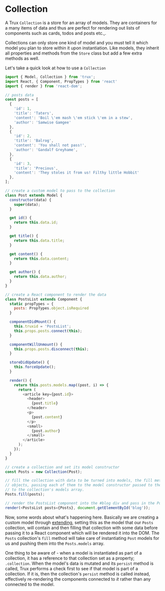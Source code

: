 # Collection

A Trux `Collection` is a store for an array of models. They are containers for a many items of data and thus are perfect for rendering out lists of components such as cards, todos and posts etc.,.

Collections can only store one kind of model and you must tell it which model you plan to store within it upon instantiation. Like models, they inherit all properties and methods from the `Store` class but add a few extra methods as well.

Let's take a quick look at how to use a `Collection`

```js
import { Model, Collection } from 'trux';
import React, { Component, PropTypes } from 'react'
import { render } from 'react-dom';

// posts data
const posts = [
  {
    'id': 1,
    'title': 'Taters',
    'content': 'Boil \'em mash \'em stick \'em in a stew',
    'author': 'Samwise Gamgee'
  },
  {
    'id': 2,
    'title': 'Balrog',
    'content': 'You shall not pass!',
    'author': 'Gandalf Greyhame',
  },
  {
    'id': 3,
    'title': 'Precious',
    'content': 'They stoles it from us! Filthy little Hobbit'
  },
];

// create a custom model to pass to the collection
class Post extends Model {
  constructor(data) {
    super(data);
  }

  get id() {
    return this.data.id;
  }

  get title() {
    return this.data.title;
  }

  get content() {
    return this.data.content;
  }

  get author() {
    return this.data.author;
  }
}

// create a React component to render the data
class PostsList extends Component {
  static propTypes = {
    posts: PropTypes.object.isRequired
  }

  componentDidMount() {
    this.truxid = 'PostsList';
    this.props.posts.connect(this);
  }

  componentWillUnmount() {
    this.props.posts.disconnect(this);
  }

  storeDidUpdate() {
    this.forceUpdate();
  }

  render() {
    return this.posts.models.map((post, i) => {
      return (
        <article key={post.id}>
          <header>
            {post.title}
          </header>
          <p>
            {post.content}
          </p>
          <small>
            {post.author}
          </small>
        </article>
      );
    });
  }
}

// create a collection and set its model constructor
const Posts = new Collection(Post);

// fill the collection with data to be turned into models, the fill method will auto instantiate these
// objects, passing each of them to the model constructor passed to the constructor and appending them
// to the collection's models array.
Posts.fill(posts);

// render the PostsList component into the #blog div and pass in the Posts collection as the posts prop.
render(<PostsList posts={Posts}, document.getElementById('blog'));
```

Now, some words about what's happening here. Basically we are creating a custom model through [extending](/usage/extending.md), setting this as the model that our `Posts` collection, will contain and then filling that collection with some data before passing it to a React component which will be rendered it into the DOM. The `Posts` collection's `fill` method will take care of instantiating `Post` models for us and pushing them into the `Posts.models` array.

One thing to be aware of - when a model is instantiated as part of a collection, it has a reference to that collection set as a property; `.collection`. When the model's data is mutated and its `persist` method is called, Trux performs a check first to see if that model is part of a collection. If it is, then the collection's `persist` method is called instead, effectively re-rendering the components connected to _it_ rather than any connected to the model.

